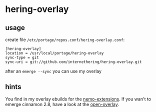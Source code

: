 # hering-overlay

## usage

create file `/etc/portage/repos.conf/hering-overlay.conf`:

```
[hering-overlay]
location = /usr/local/portage/hering-overlay
sync-type = git
sync-uri = git://github.com/internethering/hering-overlay.git
```

after an `emerge --sync` you can use my overlay

## hints

You find in my overlay ebuilds for the [nemo-extensions](https://github.com/linuxmint/nemo-extensions). If you wan't to emerge cinnamon 2.8, have a look at the [open-overlay](https://github.com/pantera31752/open-overlay/).
